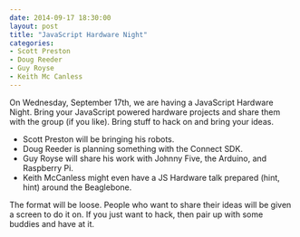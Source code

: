 ```yaml
---
date: 2014-09-17 18:30:00
layout: post
title: "JavaScript Hardware Night"
categories:
- Scott Preston
- Doug Reeder
- Guy Royse
- Keith Mc Canless
---
```


On Wednesday, September 17th, we are having a JavaScript Hardware Night. Bring your JavaScript powered hardware projects and share them with the group (if you like). Bring stuff to hack on and bring your ideas.

- Scott Preston will be bringing his robots.
- Doug Reeder is planning something with the Connect SDK.
- Guy Royse will share his work with Johnny Five, the Arduino, and Raspberry Pi.
- Keith McCanless might even have a JS Hardware talk prepared (hint, hint) around the Beaglebone.

The format will be loose. People who want to share their ideas will be given a screen to do it on. If you just want to hack, then pair up with some buddies and have at it.
